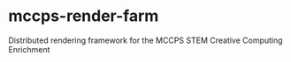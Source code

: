 # mccps-render-farm
Distributed rendering framework for the MCCPS STEM Creative Computing Enrichment
